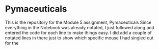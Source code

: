 # Pymaceuticals
This is the repository for the Module 5 assignment, Pymaceuticals
Since everything in the Notebook was already notated, I just followed along and entered the code for each line to make things easy.
I did add a couple of notated lines in there just to show which specific mouse I had singled out for the 